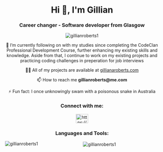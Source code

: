 <div style="text-align: center;">
  <h1>Hi 👋, I'm Gillian</h1>
  <h3>Career changer - Software developer from Glasgow</h3>
  <p> <img src="https://komarev.com/ghpvc/?username=gillianroberts1&label=Profile%20views&color=0e75b6&style=flat" alt="gillianroberts1" /> </p>

  <p> 🌱 I’m currently following on with my studies since completing the CodeClan Professional Development Course, further enhancing my existing skills and knowledge. Aside from that, I continue to work on my existing projects and practicing coding challenges in preperation for job interviews</p>

  <p>👨‍💻 All of my projects are available at <a href="https://gillianaroberts.com">gillianaroberts.com</a></p>

  <p>📫 How to reach me <strong>gillianroberts@me.com</strong></p>

  <p>⚡ Fun fact: I once unknowingly swam with a poisonous snake in Australia</p>

  <h3>Connect with me:</h3>
  <p>
    <a href="https://linkedin.com/in/https://www.linkedin.com/in/gillian-a-roberts1/" target="blank"><img src="https://raw.githubusercontent.com/rahuldkjain/github-profile-readme-generator/master/src/images/icons/Social/linked-in-alt.svg" alt="https://www.linkedin.com/in/gillian-a-roberts1/" height="30" width="40" /></a>
  </p>

  <h3>Languages and Tools:</h3>
  <p>
    <!-- Your existing icons and links here -->
  </p>

  <p><img align="left" src="https://github-readme-stats.vercel.app/api/top-langs?username=gillianroberts1&show_icons=true&locale=en&layout=compact" alt="gillianroberts1" /></p>

  <p>&nbsp;<img align="center" src="https://github-readme-stats.vercel.app/api?username=gillianroberts1&show_icons=true&locale=en" alt="gillianroberts1" /></p>
</div>

